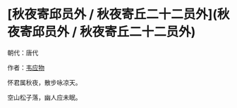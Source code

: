 # [秋夜寄邱员外 / 秋夜寄丘二十二员外](秋夜寄邱员外 / 秋夜寄丘二十二员外)

朝代：唐代

作者：[韦应物](http://so.gushiwen.org/author_564.aspx)

怀君属秋夜，散步咏凉天。

空山松子落，幽人应未眠。